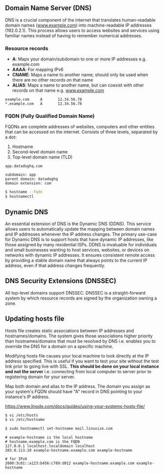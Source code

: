 ## Domain Name Server (DNS)

DNS is a crucial component of the internet that translates human-readable domain names (www.example.com) into machine-readable IP addresses (192.0.2.1). This process allows users to access websites and services using familiar names instead of having to remember numerical addresses.

### Resource records

- **A**: Maps your domain/subdomain to one or more IP addresses e.g. example.com
- **AAAA**: For mapping IPv6
- **CNAME**: Maps a name to another name; should only be used when there are no other records on that name
- **ALIAS**: Maps a name to another name, but can coexist with other records on that name e.g. www.example.com

```
example.com     A       12.34.56.78
*.example.com   A       12.34.56.78
```

### FQDN (Fully Qualified Domain Name)

FQDNs are complete addresses of websites, computers and other entities that can be accessed on the internet. Consists of three levels, separated by a dot:

1. Hostname
2. Second-level domain name
3. Top-level domain name (TLD)

```
app.datadoghq.com

subdomain: app
parent domain: datadoghq
domain extension: com
```

```sh
$ hostname --fqdn
$ hostnamectl
```

## Dynamic DNS

An essential extension of DNS is the Dynamic DNS (DDNS). This service allows users to automatically update the mapping between domain names and IP addresses whenever the IP address changes. The primary use-case for Dynamic DNS is to support hosts that have dynamic IP addresses, like those assigned by many residential ISPs. DDNS is invaluable for individuals and small businesses wanting to host services, websites, or devices on networks with dynamic IP addresses. It ensures consistent remote access by providing a stable domain name that always points to the current IP address, even if that address changes frequently.

## DNS Security Extensions (DNSSEC)

All top-level domains support DNSSEC. DNSSEC is a straight-forward system by which resource records are signed by the organization owning a zone.

## Updating hosts file

Hosts file creates static associations between IP addresses and hostnames/domains. The system gives those associations higher priority than hostnames/domains that must be resolved by DNS i.e. enables you to override the DNS for a domain on a specific machine.

Modifying hosts file causes your local machine to look directly at the IP address specified. This is useful if you want to test your site without the test link prior to going live with SSL. **This should be done on your local instance and not the server** i.e. connecting from local computer to server prior to registering domain for your server.

Map both domain and alias to the IP address. The domain you assign as your system's FQDN should have "A" record in DNS pointing to your instance's IP address.

https://www.linode.com/docs/guides/using-your-systems-hosts-file/

```sh
$ vi /etc/hosts
$ vi /etc/hostname

$ sudo hostnamectl set-hostname mail.linuxize.com
```

```
# example-hostname is the local hostname
# hostname.example.com is the FQDN
127.0.0.1 localhost.localdomain localhost
203.0.113.10 example-hostname.example.com example-hostname

# for IPv6
2600:3c01::a123:b456:c789:d012 example-hostname.example.com example-hostname
```
